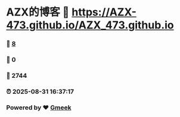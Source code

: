 # AZX的博客 :link: https://AZX-473.github.io/AZX_473.github.io 
### :page_facing_up: [8](https://AZX-473.github.io/AZX_473.github.io/tag.html) 
### :speech_balloon: 0 
### :hibiscus: 2744 
### :alarm_clock: 2025-08-31 16:37:17 
### Powered by :heart: [Gmeek](https://github.com/Meekdai/Gmeek)
